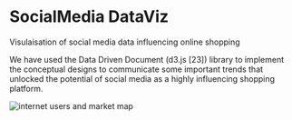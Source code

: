 # SocialMedia DataViz
 Visulaisation of social media data influencing online shopping

We have used the Data Driven Document (d3.js [23]) library to implement the conceptual designs to communicate some important trends that unlocked the potential of social media as a highly influencing shopping platform. 

![internet users and market map](https://github.com/gawsalyan/SocialMedia-DataViz/blob/main/Screenshot%202023-04-19%20203456.png)
